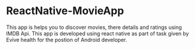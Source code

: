 # ReactNative-MovieApp

This app is helps you to discover movies, there details and ratings using IMDB Api. This app is developed using react native as part of task given by Evive health for the postion of Android developer.

